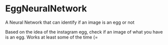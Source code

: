 # EggNeuralNetwork
A Neural Network that can identify if an image is an egg or not

Based on the idea of the instagram egg, check if an image of what you have is an egg. Works at least some of the time (=
